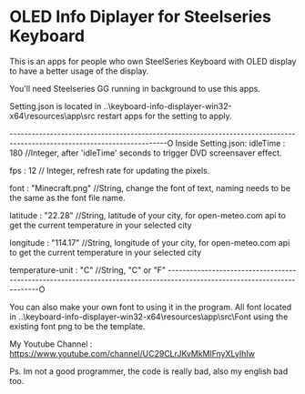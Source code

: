 # OLED Info Diplayer for Steelseries Keyboard
This is an apps for people who own SteelSeries Keyboard with OLED display to have a better usage of the display.

You'll need Steelseries GG running in background to use this apps.

Setting.json is located in ..\keyboard-info-displayer-win32-x64\resources\app\src restart apps for the setting to apply.


-------------------------------------------------------------------------------------------------------------------------O
Inside Setting.json:
idleTime : 180 //Integer, after 'idleTime' seconds to trigger DVD screensaver effect.

fps : 12 // Integer, refresh rate for updating the pixels.

font : "Minecraft.png" //String, change the font of text, naming needs to be the same as the font file name.

latitude : "22.28" //String, latitude of your city, for open-meteo.com api to get the current temperature in your selected city

longitude : "114.17" //String, longitude of your city, for open-meteo.com api to get the current temperature in your selected city

temperature-unit : "C" //String, "C" or "F"
-------------------------------------------------------------------------------------------------------------------------O


You can also make your own font to using it in the program.
All font located in ..\keyboard-info-displayer-win32-x64\resources\app\src\Font
using the existing font png to be the template.

My Youtube Channel : 
https://www.youtube.com/channel/UC29CLrJKvMkMlFnyXLyIhIw

Ps. Im not a good programmer, the code is really bad, also my english bad too.
